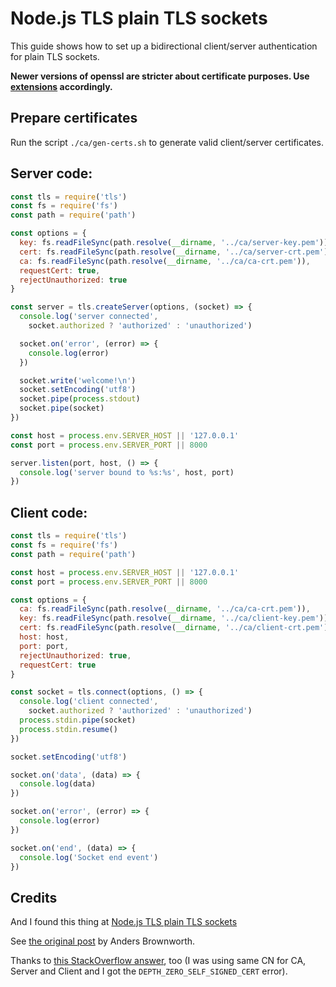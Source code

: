 # Node.js TLS plain TLS sockets

This guide shows how to set up a bidirectional client/server authentication for plain TLS sockets.

**Newer versions of openssl are stricter about certificate purposes. Use [extensions](https://www.openssl.org/docs/manmaster/man5/x509v3_config.html) accordingly.**

## Prepare certificates

Run the script `./ca/gen-certs.sh` to generate valid client/server certificates.


## Server code:

```javascript
const tls = require('tls')
const fs = require('fs')
const path = require('path')

const options = {
  key: fs.readFileSync(path.resolve(__dirname, '../ca/server-key.pem')),
  cert: fs.readFileSync(path.resolve(__dirname, '../ca/server-crt.pem')),
  ca: fs.readFileSync(path.resolve(__dirname, '../ca/ca-crt.pem')),
  requestCert: true,
  rejectUnauthorized: true
}

const server = tls.createServer(options, (socket) => {
  console.log('server connected',
    socket.authorized ? 'authorized' : 'unauthorized')

  socket.on('error', (error) => {
    console.log(error)
  })

  socket.write('welcome!\n')
  socket.setEncoding('utf8')
  socket.pipe(process.stdout)
  socket.pipe(socket)
})

const host = process.env.SERVER_HOST || '127.0.0.1'
const port = process.env.SERVER_PORT || 8000

server.listen(port, host, () => {
  console.log('server bound to %s:%s', host, port)
})
```

## Client code:

```js
const tls = require('tls')
const fs = require('fs')
const path = require('path')

const host = process.env.SERVER_HOST || '127.0.0.1'
const port = process.env.SERVER_PORT || 8000

const options = {
  ca: fs.readFileSync(path.resolve(__dirname, '../ca/ca-crt.pem')),
  key: fs.readFileSync(path.resolve(__dirname, '../ca/client-key.pem')),
  cert: fs.readFileSync(path.resolve(__dirname, '../ca/client-crt.pem')),
  host: host,
  port: port,
  rejectUnauthorized: true,
  requestCert: true
}

const socket = tls.connect(options, () => {
  console.log('client connected',
    socket.authorized ? 'authorized' : 'unauthorized')
  process.stdin.pipe(socket)
  process.stdin.resume()
})

socket.setEncoding('utf8')

socket.on('data', (data) => {
  console.log(data)
})

socket.on('error', (error) => {
  console.log(error)
})

socket.on('end', (data) => {
  console.log('Socket end event')
})
```

## Credits
And I found this thing at [Node.js TLS plain TLS sockets](https://gist.github.com/pcan/e384fcad2a83e3ce20f9a4c33f4a13ae)

See [the original post](https://engineering.circle.com/https-authorized-certs-with-node-js-315e548354a2#.24nmlit7w) by Anders Brownworth.

Thanks to [this StackOverflow answer](http://stackoverflow.com/a/23715832/4255183), too (I was using same CN for CA, Server and Client and I got the `DEPTH_ZERO_SELF_SIGNED_CERT` error).
